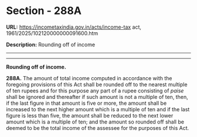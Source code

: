 # Section - 288A

**URL:** https://incometaxindia.gov.in/acts/income-tax act, 1961/2025/102120000000091600.htm

**Description:** Rounding off of income

---

****  
  
**Rounding off of income.**

**288A.** The amount of total income computed in accordance with the foregoing provisions of this Act shall be rounded off to the nearest multiple of ten rupees and for this purpose any part of a rupee consisting of _paise_ shall be ignored and thereafter if such amount is not a multiple of ten, then, if the last figure in that amount is five or more, the amount shall be increased to the next higher amount which is a multiple of ten and if the last figure is less than five, the amount shall be reduced to the next lower amount which is a multiple of ten; and the amount so rounded off shall be deemed to be the total income of the assessee for the purposes of this Act.